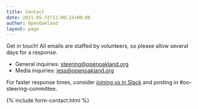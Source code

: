 ```yaml
---
title: Contact
date: 2021-05-31T12:00:23+00:00
author: OpenOakland
layout: page
---
```


Get in touch! All emails are staffed by volunteers, so please allow several days for a response.

- General inquiries: [steering@openoakland.org](mailto:steering@openoakland.org)
- Media inquiries: [jess@openoakland.org](mailto:jess@openoakland.org)

For faster response times, consider [joining us in Slack](https://join.slack.com/t/openoakland/shared_invite/zt-n4d7tx2t-UVIN7a769e4oc9j7PgM3HA) and posting in #oo-steering-committee.

{% include form-contact.html %}
